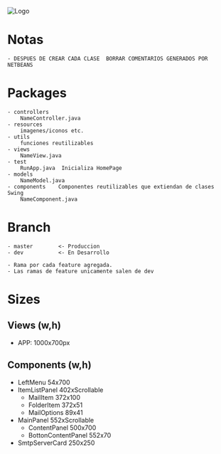 
![Logo](https://i.imgur.com/jDGxHCi.png)


# Notas
	- DESPUES DE CREAR CADA CLASE  BORRAR COMENTARIOS GENERADOS POR NETBEANS

# Packages

	- controllers
		NameController.java
	- resources
		imagenes/iconos etc.
	- utils
		funciones reutilizables
	- views
		NameView.java
	- test
		RunApp.java  Inicializa HomePage
	- models
		NameModel.java
	- components    Componentes reutilizables que extiendan de clases Swing
		NameComponent.java

# Branch
	- master        <- Produccion
	- dev           <- En Desarrollo

	- Rama por cada feature agregada.
	- Las ramas de feature unicamente salen de dev

# Sizes
## Views (w,h)
- APP:  1000x700px
## Components (w,h)
- LeftMenu 54x700
- ItemListPanel 402xScrollable
    - MailItem 372x100
    - FolderItem 372x51
	- MailOptions 89x41
- MainPanel 552xScrollable
    - ContentPanel 500x700
    - BottonContentPanel 552x70
- SmtpServerCard 250x250



